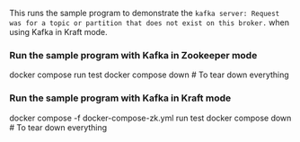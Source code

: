 This runs the sample program to demonstrate the `kafka server: Request was for a topic or partition that does not exist on this broker.`
when using Kafka in Kraft mode.

### Run the sample program with Kafka in Zookeeper mode
docker compose run test
docker compose down # To tear down everything

### Run the sample program with Kafka in Kraft mode
docker compose -f docker-compose-zk.yml run test
docker compose down # To tear down everything